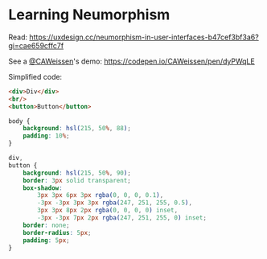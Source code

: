# Learning Neumorphism

Read: https://uxdesign.cc/neumorphism-in-user-interfaces-b47cef3bf3a6?gi=cae659cffc7f

See a [@CAWeissen](https://codepen.io/CAWeissen)'s demo: https://codepen.io/CAWeissen/pen/dyPWqLE

Simplified code:

```html
<div>Div</div>
<br/>
<button>Button</button>
```

```css
body {
    background: hsl(215, 50%, 88);
    padding: 10%;
}

div,
button {
    background: hsl(215, 50%, 90);
    border: 3px solid transparent;
    box-shadow:
        3px 3px 6px 3px rgba(0, 0, 0, 0.1),
        -3px -3px 3px 3px rgba(247, 251, 255, 0.5),
        3px 3px 8px 2px rgba(0, 0, 0, 0) inset,
        -3px -3px 7px 2px rgba(247, 251, 255, 0) inset;
    border: none;
    border-radius: 5px;
    padding: 5px;
}
```

